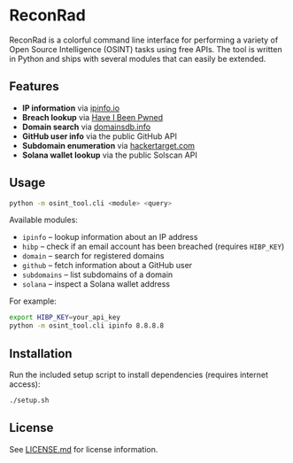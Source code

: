 # ReconRad

ReconRad is a colorful command line interface for performing a variety of
Open Source Intelligence (OSINT) tasks using free APIs. The tool is written in
Python and ships with several modules that can easily be extended.

## Features

- **IP information** via [ipinfo.io](https://ipinfo.io)
- **Breach lookup** via [Have I Been Pwned](https://haveibeenpwned.com)
- **Domain search** via [domainsdb.info](https://domainsdb.info)
- **GitHub user info** via the public GitHub API
- **Subdomain enumeration** via [hackertarget.com](https://hackertarget.com)
- **Solana wallet lookup** via the public Solscan API

## Usage

```bash
python -m osint_tool.cli <module> <query>
```

Available modules:

- `ipinfo` – lookup information about an IP address
- `hibp` – check if an email account has been breached (requires `HIBP_KEY`)
- `domain` – search for registered domains
- `github` – fetch information about a GitHub user
- `subdomains` – list subdomains of a domain
- `solana` – inspect a Solana wallet address

For example:

```bash
export HIBP_KEY=your_api_key
python -m osint_tool.cli ipinfo 8.8.8.8
```

## Installation

Run the included setup script to install dependencies (requires internet
access):

```bash
./setup.sh
```

## License

See [LICENSE.md](LICENSE.md) for license information.
